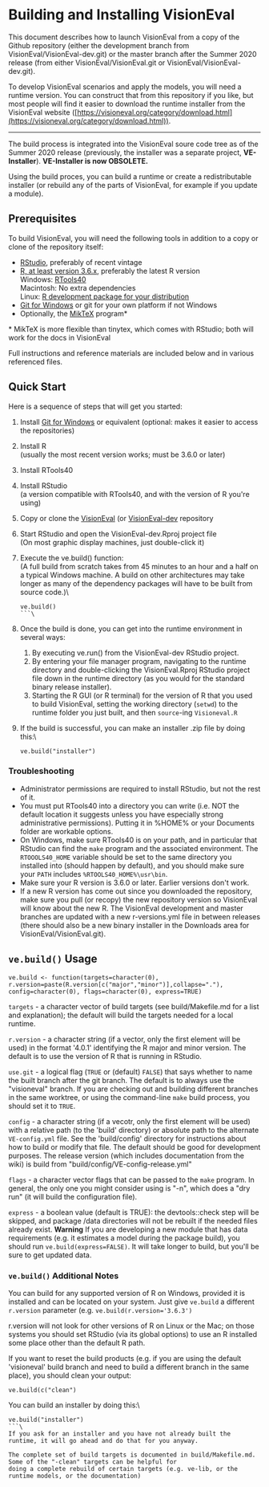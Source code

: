 # Building and Installing VisionEval

This document describes how to launch VisionEval from a copy of the Github repository (either the development branch
from VisionEval/VisionEval-dev.git) or the master branch after the Summer 2020 release (from either
VisionEval/VisionEval.git or VisionEval/VisionEval-dev.git).

To develop VisionEval scenarios and apply the models, you will need a runtime version. You can construct that from
this repository if you like, but most people will find it easier to download the runtime installer from the VisionEval
website ([https://visioneval.org/category/download.html](https://visioneval.org/category/download.html)).

<hr/>

The build process is integrated into the VisionEval soure code tree as of the Summer 2020 release (previously, the
installer was a separate project, **VE-Installer**). **VE-Installer is now OBSOLETE.**

Using the build proces, you can build a runtime or create a redistributable installer (or rebuild any of the parts
of VisionEval, for example if you update a module).

## Prerequisites

To build VisionEval, you will need the following tools in addition to a copy or clone of the repository itself:

- [RStudio][getRStudio], preferably of recent vintage
- [R, at least version 3.6.x][getR], preferably the latest R version\
  Windows: [RTools40][getRTools40]\
  Macintosh: No extra dependencies\
  Linux: [R development package for your distribution][getRLinux]
- [Git for Windows][Git4W] or git for your own platform if not Windows
- Optionally, the [MikTeX][getMikTeX] program*

\* MikTeX is more flexible than tinytex, which comes with RStudio; both will work for the docs in VisionEval

[getR]:        https://cran.r-project.org
[getRstudio]:  https://www.rstudio.com/products/rstudio/download/ "Download RStudio"
[getRTools40]: https://cran.r-project.org/bin/windows/Rtools/ "Using RTools40 on Windows"
[Git4W]:       https://gitforwindows.org "Git for Windows"
[getMikTeX]:   https://miktex.org/download
[getRLinux]:   https://cran.r-project.org/bin/linux/
[VE-dev]:      https://github.com/visioneval/VisionEval-dev "VisionEval Development"

Full instructions and reference materials are included below and in various referenced files.

## Quick Start

Here is a sequence of steps that will get you started:

1. Install [Git for Windows][Git4W] or equivalent (optional: makes it easier to access the repositories)
1. Install R\
   (usually the most recent version works; must be 3.6.0 or later)
2. Install RTools40
3. Install RStudio\
   (a version compatible with RTools40, and with the version of R you're using)
4. Copy or clone the [VisionEval](https://github.com/VisionEval/VisionEval) (or [VisionEval-dev](https://github.com/VisionEval/VisionEval-dev) repository
5. Start RStudio and open the VisionEval-dev.Rproj project file\
   (On most graphic display machines, just double-click it)
6. Execute the ve.build() function:\
   (A full build from scratch takes from 45 minutes to an hour and a
   half on a typical Windows machine. A build on other architectures may
   take longer as many of the dependency packages will have to be built
   from source code.)\

   ```
   ve.build()
   ```\
7. Once the build is done, you can get into the runtime environment in several ways:
   1. By executing ve.run() from the VisionEval-dev RStudio project.
   2. By entering your file manager program, navigating to the runtime directory and
      double-clicking the VisionEval.Rproj RStudio project file down in the
      runtime directory (as you would for the standard binary release installer).
   3. Starting the R GUI (or R terminal) for the version of R that you used to build
      VisionEval, setting the working directory (`setwd`) to the runtime folder you
      just built, and then `source`-ing `Visioneval.R`
8. If the build is successful, you can make an installer .zip file by doing this:\
   ```
   ve.build("installer")
   ```

### Troubleshooting

- Administrator permissions are required to install RStudio, but not the rest of it.
- You must put RTools40
  into a directory you can write (i.e. NOT the default location it suggests unless you
  have especially strong administrative permissions). Putting it in %HOME%
  or your Documents folder are workable options.
- On Windows, make sure RTools40 is on your path, and in particular that RStudio can find
  the `make` program and the associated environment.  The `RTOOOLS40_HOME` variable
  should be set to the same directory you installed into (should happen by default), and you
  should make sure your `PATH` includes `%RTOOLS40_HOME%\usr\bin`.
- Make sure your R version is 3.6.0 or later. Earlier versions don't work.
- If a new R version has come out since you downloaded the repository, make
  sure you pull (or recopy) the new repository version so VisionEval will know
  about the new R. The VisionEval development and master branches are updated with a new
  r-versions.yml file in between releases (there should also be a new binary installer in
  the Downloads area for VisionEval/VisionEval.git).

## `ve.build()` Usage

`ve.build <- function(targets=character(0), r.version=paste(R.version[c("major","minor")],collapse="."),
config=character(0), flags=character(0), express=TRUE)`

`targets` - a character vector of build targets (see build/Makefile.md for a list and explanation); the
default will build the targets needed for a local runtime.

`r.version` - a character string (if a vector, only the first element will be used) in the format '4.0.1'
identifying the R major and minor version. The default is to use the version of R that is running in RStudio.

`use.git` - a logical flag (`TRUE` or (default) `FALSE`) that says whether to name the built branch after the
git branch. The default is to always use the "visioneval" branch. If you are checking out and building different
branches in the same worktree, or using the command-line `make` build process, you should set it to `TRUE`.

`config` - a character string (if a vecotr, only the first element will be used) with a relative path (to the
'build' directory) or absolute path to the alternate `VE-config.yml` file. See the 'build/config' directory for
instructions about how to build or modify that file. The default should be good for development purposes. The
release version (which includes documentation from the wiki) is build from "build/config/VE-config-release.yml"

`flags` - a character vector flags that can be passed to the `make` program. In general, the only one you might
consider using is "-n", which does a "dry run" (it will build the configuration file).

`express` - a boolean value (default is TRUE): the devtools::check step will be skipped, and package /data directories
will not be rebuilt if the needed files already exist.  **Warning** If you are developing a new module that has data
requirements (e.g. it estimates a model during the package build), you should run `ve.build(express=FALSE)`. It will
take longer to build, but you'll be sure to get updated data.

### `ve.build()` Additional Notes

You can build for any supported version of R on Windows, provided it is installed and can be located on your system.
Just give `ve.build` a different `r.version` parameter (e.g. `ve.build(r.version='3.6.3')`

r.version will not look for other versions of R on Linux or the Mac; on those systems you should set RStudio (via
its global options) to use an R installed some place other than the default R path.

If you want to reset the build products (e.g. if you are using the default 'visioneval' build branch and need to
build a different branch in the same place), you should clean your output:

```
ve.build(c("clean")
```

You can build an installer by doing this:\
```
ve.build("installer")
```\
If you ask for an installer and you have not already built the runtime, it will go ahead and do that for you anyway.

The complete set of build targets is documented in build/Makefile.md. Some of the "-clean" targets can be helpful for
doing a complete rebuild of certain targets (e.g. ve-lib, or the runtime models, or the documentation)
